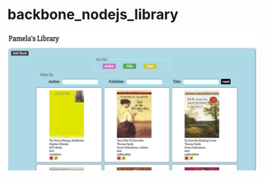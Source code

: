 # backbone_nodejs_library


![alt text](https://github.com/pswhisenhunt/backbone_nodejs_library/blob/master/node_bb_lib/library.png "Library App")
